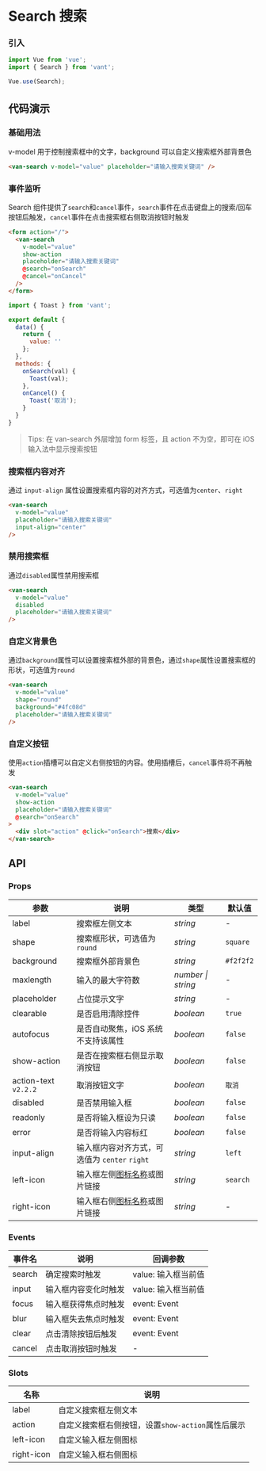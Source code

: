 # Search 搜索

### 引入

```js
import Vue from 'vue';
import { Search } from 'vant';

Vue.use(Search);
```

## 代码演示

### 基础用法

v-model 用于控制搜索框中的文字，background 可以自定义搜索框外部背景色

```html
<van-search v-model="value" placeholder="请输入搜索关键词" />
```

### 事件监听

Search 组件提供了`search`和`cancel`事件，`search`事件在点击键盘上的搜索/回车按钮后触发，`cancel`事件在点击搜索框右侧取消按钮时触发

```html
<form action="/">
  <van-search
    v-model="value"
    show-action
    placeholder="请输入搜索关键词"
    @search="onSearch"
    @cancel="onCancel"
  />
</form>
```

```js
import { Toast } from 'vant';

export default {
  data() {
    return {
      value: ''
    };
  },
  methods: {
    onSearch(val) {
      Toast(val);
    },
    onCancel() {
      Toast('取消');
    }
  }
}
```

> Tips: 在 van-search 外层增加 form 标签，且 action 不为空，即可在 iOS 输入法中显示搜索按钮

### 搜索框内容对齐

通过 `input-align` 属性设置搜索框内容的对齐方式，可选值为`center`、`right`

```html
<van-search
  v-model="value"
  placeholder="请输入搜索关键词"
  input-align="center"
/>
```

### 禁用搜索框

通过`disabled`属性禁用搜索框

```html
<van-search
  v-model="value"
  disabled
  placeholder="请输入搜索关键词"
/>
```

### 自定义背景色

通过`background`属性可以设置搜索框外部的背景色，通过`shape`属性设置搜索框的形状，可选值为`round`

```html
<van-search
  v-model="value"
  shape="round"
  background="#4fc08d"
  placeholder="请输入搜索关键词"
/>
```

### 自定义按钮

使用`action`插槽可以自定义右侧按钮的内容。使用插槽后，`cancel`事件将不再触发

```html
<van-search
  v-model="value"
  show-action
  placeholder="请输入搜索关键词"
  @search="onSearch"
>
  <div slot="action" @click="onSearch">搜索</div>
</van-search>
```

## API

### Props

| 参数 | 说明 | 类型 | 默认值 |
|------|------|------|------|
| label | 搜索框左侧文本 | *string* | - |
| shape | 搜索框形状，可选值为 `round` | *string* | `square` |
| background | 搜索框外部背景色 | *string* | `#f2f2f2` |
| maxlength | 输入的最大字符数 | *number \| string* | - |
| placeholder | 占位提示文字 | *string* | - |
| clearable | 是否启用清除控件 | *boolean* | `true` |
| autofocus | 是否自动聚焦，iOS 系统不支持该属性 | *boolean* | `false` |
| show-action | 是否在搜索框右侧显示取消按钮 | *boolean* | `false` |
| action-text `v2.2.2` | 取消按钮文字 | *boolean* | `取消` |
| disabled | 是否禁用输入框 | *boolean* | `false` |
| readonly | 是否将输入框设为只读 | *boolean* | `false` |
| error | 是否将输入内容标红 | *boolean* | `false` |
| input-align | 输入框内容对齐方式，可选值为 `center` `right` | *string* | `left` |
| left-icon | 输入框左侧[图标名称](#/zh-CN/icon)或图片链接 | *string* | `search` |
| right-icon | 输入框右侧[图标名称](#/zh-CN/icon)或图片链接 | *string* | - |

### Events

| 事件名 | 说明 | 回调参数 |
|------|------|------|
| search | 确定搜索时触发 | value: 输入框当前值 |
| input | 输入框内容变化时触发 | value: 输入框当前值 |
| focus | 输入框获得焦点时触发 | event: Event |
| blur | 输入框失去焦点时触发 | event: Event |
| clear | 点击清除按钮后触发 | event: Event |
| cancel | 点击取消按钮时触发 | - |

### Slots

| 名称 | 说明 |
|------|------|
| label | 自定义搜索框左侧文本 |
| action | 自定义搜索框右侧按钮，设置`show-action`属性后展示 |
| left-icon | 自定义输入框左侧图标 |
| right-icon | 自定义输入框右侧图标 |
